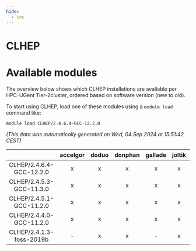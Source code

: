 ```yaml
---
hide:
  - toc
---
```


CLHEP
=====

# Available modules


The overview below shows which CLHEP installations are available per HPC-UGent Tier-2cluster, ordered based on software version (new to old).

To start using CLHEP, load one of these modules using a `module load` command like:

```shell
module load CLHEP/2.4.6.4-GCC-12.2.0
```

*(This data was automatically generated on Wed, 04 Sep 2024 at 15:51:42 CEST)*  

| |accelgor|doduo|donphan|gallade|joltik|shinx|skitty|
| :---: | :---: | :---: | :---: | :---: | :---: | :---: | :---: |
|CLHEP/2.4.6.4-GCC-12.2.0|x|x|x|x|x|-|x|
|CLHEP/2.4.5.3-GCC-11.3.0|x|x|x|x|x|-|x|
|CLHEP/2.4.5.1-GCC-11.2.0|x|x|x|x|x|-|x|
|CLHEP/2.4.4.0-GCC-11.2.0|x|x|x|x|x|-|x|
|CLHEP/2.4.1.3-foss-2019b|-|x|x|-|x|-|x|
